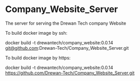 # Company_Website_Server
The server for serving the Drewan Tech company Website

To build docker image by ssh:

docker build -t drewantech/company_website:0.0.14 git@github.com:Drewan-Tech/Company_Website_Server.git

To build docker image by https:

docker build -t drewantech/company_website:0.0.14 https://github.com/Drewan-Tech/Company_Website_Server.git
